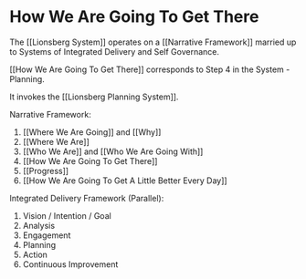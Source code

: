 # How We Are Going To Get There

The [[Lionsberg System]] operates on a [[Narrative Framework]] married up to Systems of Integrated Delivery and Self Governance. 

[[How We Are Going To Get There]] corresponds to Step 4 in the System - Planning. 

It invokes the [[Lionsberg Planning System]]. 

Narrative Framework: 
1. [[Where We Are Going]] and [[Why]]  
2. [[Where We Are]]  
3. [[Who We Are]] and [[Who We Are Going With]] 
4. [[How We Are Going To Get There]] 
5. [[Progress]]  
6. [[How We Are Going To Get A Little Better Every Day]]  

Integrated Delivery Framework (Parallel): 
1. Vision / Intention / Goal 
2. Analysis  
3. Engagement  
4. Planning  
5. Action  
6. Continuous Improvement  